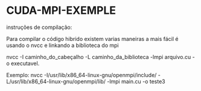 # CUDA-MPI-EXEMPLE

instruções de compilação:

Para compilar o código hibrido existem varias maneiras a mais fácil é usando o nvcc e linkando a biblioteca do mpi

nvcc -I caminho_do_cabeçalho -L caminho_da_biblioteca -lmpi arquivo.cu -o executavel.

Exemplo:
nvcc -I/usr/lib/x86\_64-linux-gnu/openmpi/include/ -L/usr/lib/x86\_64-linux-gnu/openmpi/lib/  -lmpi main.cu -o teste3
